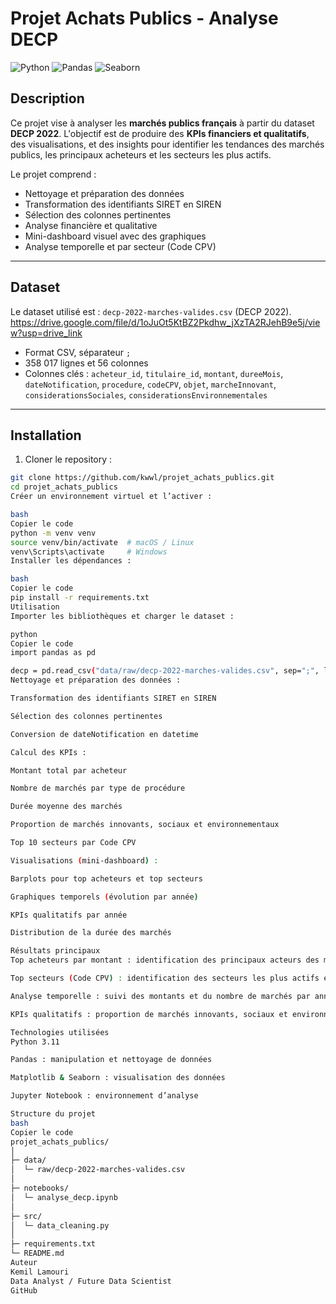 # Projet Achats Publics - Analyse DECP

![Python](https://img.shields.io/badge/python-3.11-blue) ![Pandas](https://img.shields.io/badge/pandas-1.6-green) ![Seaborn](https://img.shields.io/badge/seaborn-0.12-orange) 

## Description

Ce projet vise à analyser les **marchés publics français** à partir du dataset **DECP 2022**. L'objectif est de produire des **KPIs financiers et qualitatifs**, des visualisations, et des insights pour identifier les tendances des marchés publics, les principaux acheteurs et les secteurs les plus actifs.

Le projet comprend :
- Nettoyage et préparation des données
- Transformation des identifiants SIRET en SIREN
- Sélection des colonnes pertinentes
- Analyse financière et qualitative
- Mini-dashboard visuel avec des graphiques
- Analyse temporelle et par secteur (Code CPV)

---

## Dataset

Le dataset utilisé est : `decp-2022-marches-valides.csv` (DECP 2022). https://drive.google.com/file/d/1oJuOt5KtBZ2Pkdhw_jXzTA2RJehB9e5j/view?usp=drive_link  
- Format CSV, séparateur `;`
- 358 017 lignes et 56 colonnes
- Colonnes clés : `acheteur_id`, `titulaire_id`, `montant`, `dureeMois`, `dateNotification`, `procedure`, `codeCPV`, `objet`, `marcheInnovant`, `considerationsSociales`, `considerationsEnvironnementales`

---

## Installation

1. Cloner le repository :
```bash
git clone https://github.com/kwwl/projet_achats_publics.git
cd projet_achats_publics
Créer un environnement virtuel et l’activer :

bash
Copier le code
python -m venv venv
source venv/bin/activate  # macOS / Linux
venv\Scripts\activate     # Windows
Installer les dépendances :

bash
Copier le code
pip install -r requirements.txt
Utilisation
Importer les bibliothèques et charger le dataset :

python
Copier le code
import pandas as pd

decp = pd.read_csv("data/raw/decp-2022-marches-valides.csv", sep=";", low_memory=False, on_bad_lines='skip')
Nettoyage et préparation des données :

Transformation des identifiants SIRET en SIREN

Sélection des colonnes pertinentes

Conversion de dateNotification en datetime

Calcul des KPIs :

Montant total par acheteur

Nombre de marchés par type de procédure

Durée moyenne des marchés

Proportion de marchés innovants, sociaux et environnementaux

Top 10 secteurs par Code CPV

Visualisations (mini-dashboard) :

Barplots pour top acheteurs et top secteurs

Graphiques temporels (évolution par année)

KPIs qualitatifs par année

Distribution de la durée des marchés

Résultats principaux
Top acheteurs par montant : identification des principaux acteurs des marchés publics

Top secteurs (Code CPV) : identification des secteurs les plus actifs et lucratifs

Analyse temporelle : suivi des montants et du nombre de marchés par année

KPIs qualitatifs : proportion de marchés innovants, sociaux et environnementaux

Technologies utilisées
Python 3.11

Pandas : manipulation et nettoyage de données

Matplotlib & Seaborn : visualisation des données

Jupyter Notebook : environnement d’analyse

Structure du projet
bash
Copier le code
projet_achats_publics/
│
├─ data/
│  └─ raw/decp-2022-marches-valides.csv
│
├─ notebooks/
│  └─ analyse_decp.ipynb
│
├─ src/
│  └─ data_cleaning.py
│
├─ requirements.txt
└─ README.md
Auteur
Kemil Lamouri
Data Analyst / Future Data Scientist
GitHub
